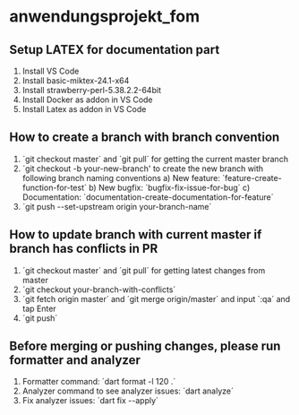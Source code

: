 # anwendungsprojekt_fom

## Setup LATEX for documentation part
1) Install VS Code
2) Install basic-miktex-24.1-x64
3) Install strawberry-perl-5.38.2.2-64bit
4) Install Docker as addon in VS Code
5) Install Latex as addon in VS Code


## How to create a branch with branch convention
1) ´git checkout master´ and ´git pull´ for getting the current master branch
2) ´git checkout -b your-new-branch' to create the new branch with following branch naming conventions
   a) New feature: ´feature-create-function-for-test´
   b) New bugfix: ´bugfix-fix-issue-for-bug´
   c) Documentation: ´documentation-create-documentation-for-feature´
3) ´git push --set-upstream origin your-branch-name´


## How to update branch with current master if branch has conflicts in PR
1) ´git checkout master´ and ´git pull´ for getting latest changes from master
2) ´git checkout your-branch-with-conflicts´ 
3) ´git fetch origin master´ and ´git merge origin/master´ and input ´:qa´ and tap Enter
4) ´git push´

## Before merging or pushing changes, please run formatter and analyzer
1) Formatter command: ´dart format -l 120 .´
2) Analyzer command to see analyzer issues: ´dart analyze´
3) Fix analyzer issues: ´dart fix --apply´




